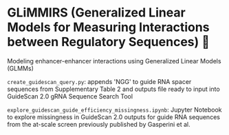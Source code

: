 # GLiMMIRS (**G**eneralized **Li**near **M**odels for **M**easuring **I**nteractions between **R**egulatory **S**equences) :star2:
Modeling enhancer-enhancer interactions using Generalized Linear Models (GLMMs)

```create_guidescan_query.py```: appends 'NGG' to guide RNA spacer sequences from Supplementary Table 2 and outputs file ready to input into GuideScan 2.0 gRNA Sequence Search Tool

```explore_guidescan_guide_efficiency_missingness.ipynb```: Jupyter Notebook to explore missingness in GuideScan 2.0 outputs for guide RNA sequences from the at-scale screen previously published by Gasperini et al.

